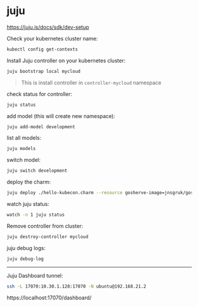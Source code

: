 # juju

https://juju.is/docs/sdk/dev-setup

Check your kubernetes cluster name:
```bash
kubectl config get-contexts
```

Install Juju controller on your kubernetes cluster:
```bash
juju bootstrap local mycloud
```
> This is install controller in `controller-mycloud` namespace

check status for controller:
```bash
juju status
```

add model (this will create new namespace):
```bash
juju add-model development
```

list all models:
```bash
juju models
```

switch model:
```bash
juju switch development
```

deploy the charm:
```bash
juju deploy ./hello-kubecon.charm --resource gosherve-image=jnsgruk/gosherve
```

watch juju status:
```bash
watch -n 1 juju status
```


Remove controller from cluster:
```bash
juju destroy-controller mycloud
```

juju debug logs:
```bash
juju debug-log
```

---

Juju Dashboard tunnel:
```bash
ssh -L 17070:10.30.1.128:17070 -N ubuntu@192.168.21.2
```

https://localhost:17070/dashboard/

